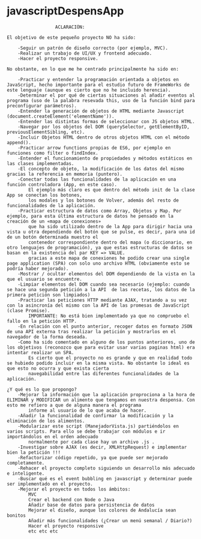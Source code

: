 # javascriptDespensApp

             
                      ACLARACIÓN: 

    El objetivo de este pequeño proyecto NO ha sido:

        -Seguir un patrón de diseño correcto (por ejemplo, MVC).
        -Realizar un trabajo de UI/UX y frontend adecuado.
        -Hacer el proyecto responsive.
    
    No obstante, en lo que me he centrado principalmente ha sido en:

        -Practicar y entender la programación orientada a objetos en JavaScript, hecho importante para el estudio futuro de FrameWorks de este lenguaje (aunque es cierto que no he incluido herencia).
        -Determinar el por qué de ciertas situaciones al añadir eventos al programa (uso de la palabra resevada this, uso de la función bind para preconfigurar parámetros).
        -Entender la generación de objetos de HTML mediante Javascript (document.createElement('elementName')).
        -Entender las distintas formas de seleccionar con JS objetos HTML.
        -Navegar por los objetos del DOM (querySelector, getElementByID, previousElementSibling, etc).
        -Incluir Objetos HTML dentro de otros objetos HTML con el método append().
        -Practicar arrow functions propias de ES6, por ejemplo en funciones como filter o findIndex.
        -Entender el funcionamiento de propiedades y métodos estáticos en las clases implementadas.
        -El concepto de objeto, la modificación de los datos del mismo gracias la referencia en memoria (puntero).
        -Conectar todas las funcionalidades de la aplicación en una función controladora (App, en este caso). 
            El ejemplo más claro es que dentro del método init de la clase App se conectan los botones, 
            los modales y los botones de Volver, además del resto de funcionalidades de la aplicación.
        -Practicar estructura de datos como Array, Objetos y Map. Por ejemplo, para esta última estructura de datos he pensado en la creación de un «mapa de conexiones»
            que ha sido utilizado dentro de la App para dirigir hacia una vista u otra dependiendo del botón que se pulse, es decir, para una id de un botón determinada muestro el 
            contenedor correspondiente dentro del mapa (o diccionario, en otro lenguajes de programación), ya que estas estructuras de datos se basan en la existencia del par KEY => VALUE.
            gracias a este mapa de conexiones he podido crear una single page application (SPA) con solo uno archivo HTML (obviamente esto se podría haber mejorado).
        -Mostrar / ocultar elementos del DOM dependiendo de la vista en la que el usuario se encuentre.
        -Limpiar elementos del DOM cuando sea necesario (ejemplo: cuando se hace una segunda petición a la API  de las recetas, los datos de la primera petición son limpiados)
        -Practicar las peticiones HTTP mediante AJAX, tratando a su vez con la asincronía del mismo con la API de las promesas de JavaScript (clase Promise).
            IMPORTANTE: No está bien implementado ya que no compruebo el fallo en la petición HTTP. 
        -En relación con el punto anterior, recoger datos en formato JSON de una API externa tras realizar la petición y mostrarlos en el navegador de la forma deseada.
        -Como ha sido comentado en alguno de los puntos anteriores, uno de los objetivos (reconozco que para evitar usar varias paginas html) era intentar realizar un SPA.
            Es cierto que el proyecto no es grande y que en realidad todo se hubiedo podido incluir en la misma vista. No obstante lo ideal es que esto no ocurra y que exista cierta
            navegabilidad entre las diferentes funcionalidades de la aplicación. 

    ¿Y qué es lo que propongo?
        -Mejorar la información que la aplicación proprociona a la hora de ELIMINAR y MODIFICAR un alimento que tengamos en nuestra despensa. Con esto me refiero a que de alguna manera el programa
            informe al usuario de lo que acaba de hacer.
        -Añadir la funcionalidad de confirmar la modificación y la eliminación de los alimentos.
        -Modularizar este script (ManejadorVista.js) partiéndolos en varios scripts. Para ello se debe trabajar con módulos e ir importándolos en el orden adecuado
            normalmente por cada clase hay un archivo .js .
        -Investigar sobre AJAX (es decir, XMLHttpRequest) e implementar bien la petición !!!
        -Refactorizar código repetido, ya que puede ser mejorado completamente.
        -Rehacer el proyecto completo siguiendo un desarrollo más adecuado e inteligente.
        -Buscar qué es el event bubbling en javascript y determinar puede ser implementado en el proyecto.
        -Mejorar el proyecto en todos los ámbitos:
            MVC
            Crear el backend con Node o Java 
            Añadir base de datos para persistencia de datos
            Mejorar el diseño, aunque los colores de Andalucía sean bonitos
            Añadir más funcionalidades (¿Crear un menú semanal / Diario?)
            Hacer el proyecto responsive
            etc etc etc


